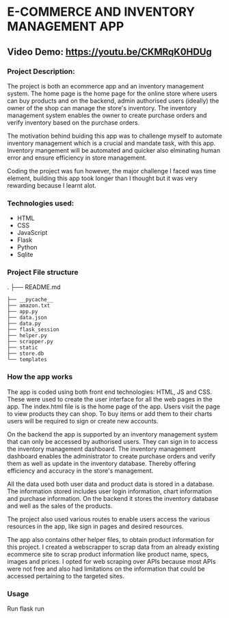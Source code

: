 # E-COMMERCE AND INVENTORY MANAGEMENT APP
## Video Demo:  <https://youtu.be/CKMRqK0HDUg>

### Project Description:
The project is both an ecommerce app and an inventory management system. The home page is the home page for the online store where users can buy products and on the backend, admin authorised users (ideally) the owner of the shop can manage the store's inventory. The inventory management system enables the owner to create purchase orders and verify inventory based on the purchase orders.

The motivation behind buiding this app was to challenge myself to automate inventory management which is a crucial and mandate task, with this app. Inventory mangement will be automated and quicker also elminating human error and ensure efficiency in store management.

Coding the project was fun however, the major challenge I faced was time element, building this app took longer than I thought but it was very rewarding because I learnt alot. 

### Technologies used:
- HTML
- CSS
- JavaScript
- Flask
- Python
- Sqlite

### Project File structure
.
├── README.md
    
    ├── __pycache__
    ├── amazon.txt
    ├── app.py
    ├── data.json
    ├── data.py
    ├── flask_session
    ├── helper.py
    ├── scrapper.py
    ├── static
    ├── store.db
    └── templates

### How the app works
The app is coded using both front end technologies: HTML, JS and CSS. These were used to create the user interface for all the web pages in the app. 
The index.html file is is the home page of the app. Users visit the page to view products they can shop. To buy items or add them to their charts users will be required to sign or create new accounts.

On the backend the app is supported by an inventory management system that can only be accessed by authorised users. They can sign in to access the inventory management dashboard.
The inventory management dashboard enables the administrator to create purchase orders and verify them as well as update in the inventory database. Thereby offering efficiency and accuracy in the store's management.

All the data used both user data and product data is stored in a database. The information stored includes user login information, chart information and purchase information. On the backend it stores the inventory database and well as the sales of the products.

The project also used various routes to enable users access the various resources in the app, like sign in pages and desired resources.

The app also contains other helper files, to obtain product information for this project. I created a webscrapper to scrap data from an already existing ecommerce site to scrap product information like product name, specs, images and prices. I opted for web scraping over APIs because most APIs were not free and also had limitations on the information that could be accessed pertaining to the targeted sites.


### Usage
Run flask run 